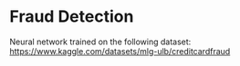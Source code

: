# Fraud Detection
Neural network trained on the following dataset: https://www.kaggle.com/datasets/mlg-ulb/creditcardfraud
